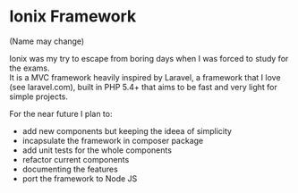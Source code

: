 # Ionix Framework
(Name may change)

Ionix was my try to escape from boring days when I was forced to study for the exams.<br/>
It is a MVC framework heavily inspired by Laravel, a framework that I love (see laravel.com), built in PHP 5.4+ that aims to be fast and very light for simple projects.

For the near future I plan to:

- add new components but keeping the ideea of simplicity
- incapsulate the framework in composer package
- add unit tests for the whole components
- refactor current components
- documenting the features
- port the framework to Node JS
